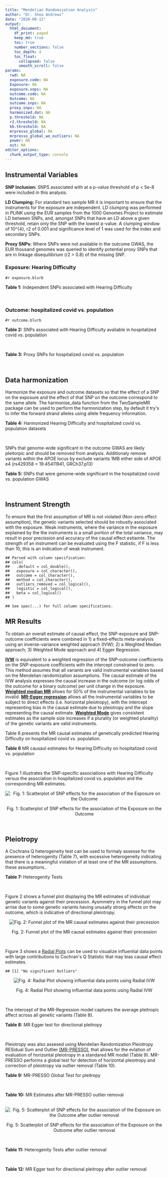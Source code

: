 ```yaml
---
title: "Mendelian Randomization Analysis"
author: "Dr. Shea Andrews"
date: "2020-08-12"
output:
  html_document:
    df_print: paged
    keep_md: true
    toc: true
    number_sections: false
    toc_depth: 4
    toc_float:
      collapsed: false
      smooth_scroll: false
params:
  rwd: NA
  exposure.code: NA
  Exposure: NA
  exposure.snps: NA
  outcome.code: NA
  Outcome: NA
  outcome.snps: NA
  proxy.snps: NA
  harmonized.dat: NA
  p.threshold: NA
  r2.threshold: NA
  kb.threshold: NA
  mrpresso_global: NA
  mrpresso_global_wo_outliers: NA
  power: NA
  out: NA
editor_options:
  chunk_output_type: console
---
```







## Instrumental Variables
**SNP Inclusion:** SNPS associated with at a p-value threshold of p < 5e-8 were included in this analysis.
<br>

**LD Clumping:** For standard two sample MR it is important to ensure that the instruments for the exposure are independent. LD clumping was performed in PLINK using the EUR samples from the 1000 Genomes Project to estimate LD between SNPs, and, amongst SNPs that have an LD above a given threshold, retain only the SNP with the lowest p-value. A clumping window of 10^{4}, r2 of 0.001 and significance level of 1 was used for the index and secondary SNPs.
<br>

**Proxy SNPs:** Where SNPs were not available in the outcome GWAS, the EUR thousand genomes was queried to identify potential proxy SNPs that are in linkage disequilibrium (r2 > 0.8) of the missing SNP.
<br>

### Exposure: Hearing Difficulty
`#r exposure.blurb`
<br>

**Table 1:** Independent SNPs associated with Hearing Difficulty
<div data-pagedtable="false">
  <script data-pagedtable-source type="application/json">
{"columns":[{"label":["SNP"],"name":[1],"type":["chr"],"align":["left"]},{"label":["CHROM"],"name":[2],"type":["dbl"],"align":["right"]},{"label":["POS"],"name":[3],"type":["dbl"],"align":["right"]},{"label":["REF"],"name":[4],"type":["chr"],"align":["left"]},{"label":["ALT"],"name":[5],"type":["chr"],"align":["left"]},{"label":["AF"],"name":[6],"type":["dbl"],"align":["right"]},{"label":["BETA"],"name":[7],"type":["dbl"],"align":["right"]},{"label":["SE"],"name":[8],"type":["dbl"],"align":["right"]},{"label":["Z"],"name":[9],"type":["dbl"],"align":["right"]},{"label":["P"],"name":[10],"type":["dbl"],"align":["right"]},{"label":["N"],"name":[11],"type":["dbl"],"align":["right"]},{"label":["TRAIT"],"name":[12],"type":["chr"],"align":["left"]}],"data":[{"1":"rs12027345","2":"1","3":"46239991","4":"G","5":"A","6":"0.432915","7":"-0.00785785","8":"0.00133184","9":"-5.90000","10":"3.6e-09","11":"250389","12":"Hearing_Difficulty"},{"1":"rs7525101","2":"1","3":"165109131","4":"C","5":"T","6":"0.440725","7":"0.00752096","8":"0.00132707","9":"5.66734","10":"1.5e-08","11":"250389","12":"Hearing_Difficulty"},{"1":"rs10927035","2":"1","3":"243703982","4":"C","5":"T","6":"0.649233","7":"0.00754234","8":"0.00138251","9":"5.45554","10":"4.9e-08","11":"250389","12":"Hearing_Difficulty"},{"1":"rs62188635","2":"2","3":"208082510","4":"C","5":"T","6":"0.545031","7":"-0.00827833","8":"0.00132906","9":"-6.22871","10":"4.7e-10","11":"250389","12":"Hearing_Difficulty"},{"1":"rs13093972","2":"3","3":"114987255","4":"A","5":"G","6":"0.448377","7":"0.00775587","8":"0.00133038","9":"5.82982","10":"5.5e-09","11":"250389","12":"Hearing_Difficulty"},{"1":"rs55853808","2":"3","3":"182053946","4":"A","5":"G","6":"0.162990","7":"0.01187470","8":"0.00180540","9":"6.57732","10":"4.8e-11","11":"250389","12":"Hearing_Difficulty"},{"1":"rs35414371","2":"4","3":"17530692","4":"T","5":"A","6":"0.132722","7":"0.01310280","8":"0.00194526","9":"6.73576","10":"1.6e-11","11":"250389","12":"Hearing_Difficulty"},{"1":"rs10475169","2":"5","3":"2555514","4":"A","5":"C","6":"0.117756","7":"0.01173770","8":"0.00204412","9":"5.74218","10":"9.3e-09","11":"250389","12":"Hearing_Difficulty"},{"1":"rs6453022","2":"5","3":"73076511","4":"C","5":"A","6":"0.500946","7":"0.01262160","8":"0.00132561","9":"9.52135","10":"1.7e-21","11":"250389","12":"Hearing_Difficulty"},{"1":"rs306574","2":"5","3":"94049523","4":"A","5":"G","6":"0.488764","7":"-0.00793561","8":"0.00131904","9":"-6.01620","10":"1.8e-09","11":"250389","12":"Hearing_Difficulty"},{"1":"rs1928176","2":"6","3":"21968899","4":"A","5":"G","6":"0.482818","7":"0.00749378","8":"0.00133347","9":"5.61976","10":"1.9e-08","11":"250389","12":"Hearing_Difficulty"},{"1":"rs13204736","2":"6","3":"32582603","4":"G","5":"A","6":"0.348495","7":"0.01146660","8":"0.00142649","9":"8.03833","10":"9.1e-16","11":"250389","12":"Hearing_Difficulty"},{"1":"rs62646255","2":"6","3":"43262303","4":"T","5":"C","6":"0.391260","7":"-0.01270780","8":"0.00135504","9":"-9.37817","10":"6.7e-21","11":"250389","12":"Hearing_Difficulty"},{"1":"rs217287","2":"6","3":"84407466","4":"C","5":"T","6":"0.440322","7":"0.00784960","8":"0.00133602","9":"5.87536","10":"4.2e-09","11":"250389","12":"Hearing_Difficulty"},{"1":"rs9493627","2":"6","3":"133789728","4":"G","5":"A","6":"0.320275","7":"0.01043660","8":"0.00141112","9":"7.39597","10":"1.4e-13","11":"250389","12":"Hearing_Difficulty"},{"1":"rs2236401","2":"6","3":"158504981","4":"C","5":"T","6":"0.514779","7":"0.00808004","8":"0.00132024","9":"6.12013","10":"9.3e-10","11":"250389","12":"Hearing_Difficulty"},{"1":"rs4947828","2":"7","3":"50805115","4":"T","5":"G","6":"0.769429","7":"0.00955408","8":"0.00156472","9":"6.10594","10":"1.0e-09","11":"250389","12":"Hearing_Difficulty"},{"1":"rs9691831","2":"7","3":"138498348","4":"A","5":"G","6":"0.584558","7":"0.00740690","8":"0.00133806","9":"5.53555","10":"3.1e-08","11":"250389","12":"Hearing_Difficulty"},{"1":"rs3890736","2":"8","3":"21532239","4":"G","5":"A","6":"0.373324","7":"0.00765762","8":"0.00136882","9":"5.59432","10":"2.2e-08","11":"250389","12":"Hearing_Difficulty"},{"1":"rs76837345","2":"8","3":"82668818","4":"A","5":"G","6":"0.069355","7":"0.01460190","8":"0.00259963","9":"5.61691","10":"1.9e-08","11":"250389","12":"Hearing_Difficulty"},{"1":"rs1962104","2":"8","3":"141635329","4":"T","5":"C","6":"0.558034","7":"0.00889466","8":"0.00133827","9":"6.64639","10":"3.0e-11","11":"250389","12":"Hearing_Difficulty"},{"1":"rs4948502","2":"10","3":"63839417","4":"T","5":"C","6":"0.426934","7":"-0.00805794","8":"0.00133835","9":"-6.02080","10":"1.7e-09","11":"250389","12":"Hearing_Difficulty"},{"1":"rs2270550","2":"10","3":"75874192","4":"T","5":"C","6":"0.547333","7":"0.00852536","8":"0.00136055","9":"6.26611","10":"3.7e-10","11":"250389","12":"Hearing_Difficulty"},{"1":"rs11596052","2":"10","3":"80520313","4":"T","5":"C","6":"0.219355","7":"-0.00900108","8":"0.00161979","9":"-5.55694","10":"2.7e-08","11":"250389","12":"Hearing_Difficulty"},{"1":"rs1097215","2":"10","3":"94787804","4":"G","5":"A","6":"0.474064","7":"-0.00798345","8":"0.00132256","9":"-6.03636","10":"1.6e-09","11":"250389","12":"Hearing_Difficulty"},{"1":"rs10901863","2":"10","3":"126812270","4":"C","5":"T","6":"0.268469","7":"0.01207640","8":"0.00153378","9":"7.87362","10":"3.4e-15","11":"250389","12":"Hearing_Difficulty"},{"1":"rs55635402","2":"11","3":"8056913","4":"A","5":"G","6":"0.194930","7":"-0.01052120","8":"0.00166935","9":"-6.30257","10":"2.9e-10","11":"250389","12":"Hearing_Difficulty"},{"1":"rs141403654","2":"11","3":"47715487","4":"A","5":"T","6":"0.015434","7":"0.03134020","8":"0.00568478","9":"5.51300","10":"3.5e-08","11":"250389","12":"Hearing_Difficulty"},{"1":"rs7951935","2":"11","3":"89030399","4":"G","5":"T","6":"0.379826","7":"0.01135240","8":"0.00136208","9":"8.33461","10":"7.8e-17","11":"250389","12":"Hearing_Difficulty"},{"1":"rs67307131","2":"11","3":"118480223","4":"T","5":"C","6":"0.346657","7":"0.00913602","8":"0.00139364","9":"6.55551","10":"5.5e-11","11":"250389","12":"Hearing_Difficulty"},{"1":"rs12552","2":"13","3":"53625781","4":"A","5":"G","6":"0.561874","7":"-0.00728153","8":"0.00133440","9":"-5.45678","10":"4.8e-08","11":"250389","12":"Hearing_Difficulty"},{"1":"rs9517282","2":"13","3":"99059183","4":"C","5":"A","6":"0.548995","7":"-0.00778367","8":"0.00133726","9":"-5.82061","10":"5.9e-09","11":"250389","12":"Hearing_Difficulty"},{"1":"rs1566129","2":"14","3":"52514912","4":"T","5":"C","6":"0.586284","7":"-0.00906457","8":"0.00134065","9":"-6.76132","10":"1.4e-11","11":"250389","12":"Hearing_Difficulty"},{"1":"rs62015206","2":"15","3":"52374075","4":"C","5":"T","6":"0.591962","7":"0.00779412","8":"0.00134988","9":"5.77394","10":"7.7e-09","11":"250389","12":"Hearing_Difficulty"},{"1":"rs62033400","2":"16","3":"53811788","4":"A","5":"G","6":"0.394446","7":"-0.00850581","8":"0.00134974","9":"-6.30181","10":"2.9e-10","11":"250389","12":"Hearing_Difficulty"},{"1":"rs12938775","2":"17","3":"2574821","4":"G","5":"A","6":"0.501932","7":"-0.00745427","8":"0.00132034","9":"-5.64572","10":"1.6e-08","11":"250389","12":"Hearing_Difficulty"},{"1":"rs17671352","2":"17","3":"7127718","4":"T","5":"C","6":"0.619033","7":"-0.00777641","8":"0.00135880","9":"-5.72300","10":"1.0e-08","11":"250389","12":"Hearing_Difficulty"},{"1":"rs4611552","2":"18","3":"52636091","4":"T","5":"C","6":"0.215352","7":"0.00885933","8":"0.00160737","9":"5.51169","10":"3.6e-08","11":"250389","12":"Hearing_Difficulty"},{"1":"rs132929","2":"22","3":"38487002","4":"G","5":"A","6":"0.413979","7":"0.00983905","8":"0.00134066","9":"7.33896","10":"2.2e-13","11":"250389","12":"Hearing_Difficulty"},{"1":"rs36062310","2":"22","3":"50988105","4":"G","5":"A","6":"0.043658","7":"0.03145420","8":"0.00322683","9":"9.74771","10":"1.9e-22","11":"250389","12":"Hearing_Difficulty"}],"options":{"columns":{"min":{},"max":[10]},"rows":{"min":[10],"max":[10]},"pages":{}}}
  </script>
</div>
<br>

### Outcome: hospitalized covid vs. population
`#r outcome.blurb`
<br>

**Table 2:** SNPs associated with Hearing Difficulty avaliable in hospitalized covid vs. population
<div data-pagedtable="false">
  <script data-pagedtable-source type="application/json">
{"columns":[{"label":["SNP"],"name":[1],"type":["chr"],"align":["left"]},{"label":["CHROM"],"name":[2],"type":["dbl"],"align":["right"]},{"label":["POS"],"name":[3],"type":["dbl"],"align":["right"]},{"label":["REF"],"name":[4],"type":["chr"],"align":["left"]},{"label":["ALT"],"name":[5],"type":["chr"],"align":["left"]},{"label":["AF"],"name":[6],"type":["dbl"],"align":["right"]},{"label":["BETA"],"name":[7],"type":["dbl"],"align":["right"]},{"label":["SE"],"name":[8],"type":["dbl"],"align":["right"]},{"label":["Z"],"name":[9],"type":["dbl"],"align":["right"]},{"label":["P"],"name":[10],"type":["dbl"],"align":["right"]},{"label":["N"],"name":[11],"type":["dbl"],"align":["right"]},{"label":["TRAIT"],"name":[12],"type":["chr"],"align":["left"]}],"data":[{"1":"rs12027345","2":"1","3":"46239991","4":"G","5":"A","6":"0.43480","7":"-0.0152660","8":"0.036148","9":"-0.42231935","10":"0.67280","11":"428681","12":"COVID:_hospitalized_vs._population"},{"1":"rs7525101","2":"1","3":"165109131","4":"C","5":"T","6":"0.45910","7":"-0.0336120","8":"0.034027","9":"-0.98780380","10":"0.32320","11":"873238","12":"COVID:_hospitalized_vs._population"},{"1":"rs10927035","2":"1","3":"243703982","4":"C","5":"T","6":"0.62370","7":"-0.0084517","8":"0.034274","9":"-0.24659217","10":"0.80520","11":"900653","12":"COVID:_hospitalized_vs._population"},{"1":"rs62188635","2":"2","3":"208082510","4":"C","5":"T","6":"0.54930","7":"-0.0412160","8":"0.033984","9":"-1.21280603","10":"0.22520","11":"676596","12":"COVID:_hospitalized_vs._population"},{"1":"rs13093972","2":"3","3":"114987255","4":"A","5":"G","6":"0.41350","7":"-0.0210880","8":"0.033923","9":"-0.62164313","10":"0.53420","11":"900653","12":"COVID:_hospitalized_vs._population"},{"1":"rs55853808","2":"3","3":"182053946","4":"A","5":"G","6":"0.15240","7":"-0.0380230","8":"0.049155","9":"-0.77353270","10":"0.43920","11":"873238","12":"COVID:_hospitalized_vs._population"},{"1":"rs35414371","2":"4","3":"17530692","4":"T","5":"A","6":"0.13620","7":"0.0833610","8":"0.053890","9":"1.54687326","10":"0.12190","11":"457804","12":"COVID:_hospitalized_vs._population"},{"1":"rs10475169","2":"5","3":"2555514","4":"A","5":"C","6":"0.12840","7":"-0.0749480","8":"0.050292","9":"-1.49025690","10":"0.13620","11":"873238","12":"COVID:_hospitalized_vs._population"},{"1":"rs6453022","2":"5","3":"73076511","4":"C","5":"A","6":"0.48060","7":"-0.0408780","8":"0.032725","9":"-1.24913675","10":"0.21160","11":"900653","12":"COVID:_hospitalized_vs._population"},{"1":"rs306574","2":"5","3":"94049523","4":"A","5":"G","6":"0.50510","7":"-0.0349220","8":"0.033115","9":"-1.05456742","10":"0.29160","11":"900653","12":"COVID:_hospitalized_vs._population"},{"1":"rs1928176","2":"6","3":"21968899","4":"A","5":"G","6":"0.50090","7":"0.0022868","8":"0.033746","9":"0.06776507","10":"0.94600","11":"900653","12":"COVID:_hospitalized_vs._population"},{"1":"rs13204736","2":"6","3":"32582603","4":"G","5":"A","6":"0.38410","7":"-0.0354400","8":"0.050042","9":"-0.70820511","10":"0.47880","11":"641031","12":"COVID:_hospitalized_vs._population"},{"1":"rs217287","2":"6","3":"84407466","4":"C","5":"T","6":"0.46580","7":"0.0224130","8":"0.034617","9":"0.64745645","10":"0.51730","11":"873238","12":"COVID:_hospitalized_vs._population"},{"1":"rs9493627","2":"6","3":"133789728","4":"G","5":"A","6":"0.31550","7":"-0.0211340","8":"0.034739","9":"-0.60836524","10":"0.54290","11":"900653","12":"COVID:_hospitalized_vs._population"},{"1":"rs2236401","2":"6","3":"158504981","4":"C","5":"T","6":"0.53880","7":"0.0473950","8":"0.032760","9":"1.44673382","10":"0.14800","11":"900653","12":"COVID:_hospitalized_vs._population"},{"1":"rs4947828","2":"7","3":"50805115","4":"T","5":"G","6":"0.75830","7":"-0.0016559","8":"0.042274","9":"-0.03917065","10":"0.96880","11":"649181","12":"COVID:_hospitalized_vs._population"},{"1":"rs9691831","2":"7","3":"138498348","4":"A","5":"G","6":"0.57890","7":"-0.0079293","8":"0.033785","9":"-0.23469883","10":"0.81440","11":"900653","12":"COVID:_hospitalized_vs._population"},{"1":"rs3890736","2":"8","3":"21532239","4":"G","5":"A","6":"0.37640","7":"-0.0178760","8":"0.033735","9":"-0.52989477","10":"0.59620","11":"900653","12":"COVID:_hospitalized_vs._population"},{"1":"rs76837345","2":"8","3":"82668818","4":"A","5":"G","6":"0.06649","7":"-0.0782940","8":"0.064783","9":"-1.20855780","10":"0.22680","11":"900653","12":"COVID:_hospitalized_vs._population"},{"1":"rs1962104","2":"8","3":"141635329","4":"T","5":"C","6":"0.52770","7":"0.0264250","8":"0.033841","9":"0.78085754","10":"0.43490","11":"900653","12":"COVID:_hospitalized_vs._population"},{"1":"rs4948502","2":"10","3":"63839417","4":"T","5":"C","6":"0.41350","7":"-0.0034497","8":"0.033534","9":"-0.10287171","10":"0.91810","11":"900653","12":"COVID:_hospitalized_vs._population"},{"1":"rs11596052","2":"10","3":"80520313","4":"T","5":"C","6":"0.20630","7":"-0.0153770","8":"0.040313","9":"-0.38144023","10":"0.70290","11":"900653","12":"COVID:_hospitalized_vs._population"},{"1":"rs1097215","2":"10","3":"94787804","4":"G","5":"A","6":"0.48120","7":"-0.0309840","8":"0.033545","9":"-0.92365479","10":"0.35570","11":"900653","12":"COVID:_hospitalized_vs._population"},{"1":"rs10901863","2":"10","3":"126812270","4":"C","5":"T","6":"0.27800","7":"-0.0488760","8":"0.038649","9":"-1.26461228","10":"0.20600","11":"873238","12":"COVID:_hospitalized_vs._population"},{"1":"rs55635402","2":"11","3":"8056913","4":"A","5":"G","6":"0.20220","7":"-0.0276320","8":"0.042791","9":"-0.64574326","10":"0.51840","11":"900653","12":"COVID:_hospitalized_vs._population"},{"1":"rs141403654","2":"11","3":"47715487","4":"A","5":"T","6":"0.02199","7":"0.0104180","8":"0.185210","9":"0.05624966","10":"0.95510","11":"864917","12":"COVID:_hospitalized_vs._population"},{"1":"rs7951935","2":"11","3":"89030399","4":"G","5":"T","6":"0.37090","7":"0.0041666","8":"0.035240","9":"0.11823496","10":"0.90590","11":"676596","12":"COVID:_hospitalized_vs._population"},{"1":"rs67307131","2":"11","3":"118480223","4":"T","5":"C","6":"0.34800","7":"-0.0119190","8":"0.036215","9":"-0.32911777","10":"0.74210","11":"430389","12":"COVID:_hospitalized_vs._population"},{"1":"rs12552","2":"13","3":"53625781","4":"A","5":"G","6":"0.55560","7":"-0.0345630","8":"0.033227","9":"-1.04020826","10":"0.29820","11":"900653","12":"COVID:_hospitalized_vs._population"},{"1":"rs9517282","2":"13","3":"99059183","4":"C","5":"A","6":"0.54370","7":"-0.0310020","8":"0.033630","9":"-0.92185549","10":"0.35660","11":"900653","12":"COVID:_hospitalized_vs._population"},{"1":"rs1566129","2":"14","3":"52514912","4":"T","5":"C","6":"0.60270","7":"0.0332010","8":"0.033381","9":"0.99460771","10":"0.31990","11":"900653","12":"COVID:_hospitalized_vs._population"},{"1":"rs62015206","2":"15","3":"52374075","4":"C","5":"T","6":"0.58760","7":"0.0710980","8":"0.034049","9":"2.08810831","10":"0.03679","11":"900653","12":"COVID:_hospitalized_vs._population"},{"1":"rs62033400","2":"16","3":"53811788","4":"A","5":"G","6":"0.39700","7":"0.0536570","8":"0.033516","9":"1.60093687","10":"0.10940","11":"900653","12":"COVID:_hospitalized_vs._population"},{"1":"rs12938775","2":"17","3":"2574821","4":"G","5":"A","6":"0.49020","7":"0.0108380","8":"0.035220","9":"0.30772288","10":"0.75830","11":"654446","12":"COVID:_hospitalized_vs._population"},{"1":"rs17671352","2":"17","3":"7127718","4":"T","5":"C","6":"0.62800","7":"0.0428260","8":"0.034698","9":"1.23424981","10":"0.21710","11":"900653","12":"COVID:_hospitalized_vs._population"},{"1":"rs4611552","2":"18","3":"52636091","4":"T","5":"C","6":"0.20320","7":"0.0388840","8":"0.039298","9":"0.98946511","10":"0.32240","11":"900653","12":"COVID:_hospitalized_vs._population"},{"1":"rs132929","2":"22","3":"38487002","4":"G","5":"A","6":"0.39190","7":"-0.0232270","8":"0.033312","9":"-0.69725624","10":"0.48560","11":"900653","12":"COVID:_hospitalized_vs._population"},{"1":"rs36062310","2":"22","3":"50988105","4":"G","5":"A","6":"0.03978","7":"0.0770450","8":"0.094797","9":"0.81273669","10":"0.41640","11":"867195","12":"COVID:_hospitalized_vs._population"},{"1":"rs62646255","2":"NA","3":"NA","4":"NA","5":"NA","6":"NA","7":"NA","8":"NA","9":"NA","10":"NA","11":"NA","12":"NA"},{"1":"rs2270550","2":"NA","3":"NA","4":"NA","5":"NA","6":"NA","7":"NA","8":"NA","9":"NA","10":"NA","11":"NA","12":"NA"}],"options":{"columns":{"min":{},"max":[10]},"rows":{"min":[10],"max":[10]},"pages":{}}}
  </script>
</div>
<br>

**Table 3:** Proxy SNPs for hospitalized covid vs. population
<div data-pagedtable="false">
  <script data-pagedtable-source type="application/json">
{"columns":[{"label":["target_snp"],"name":[1],"type":["chr"],"align":["left"]},{"label":["proxy_snp"],"name":[2],"type":["chr"],"align":["left"]},{"label":["ld.r2"],"name":[3],"type":["dbl"],"align":["right"]},{"label":["Dprime"],"name":[4],"type":["dbl"],"align":["right"]},{"label":["PHASE"],"name":[5],"type":["chr"],"align":["left"]},{"label":["X12"],"name":[6],"type":["lgl"],"align":["right"]},{"label":["CHROM"],"name":[7],"type":["dbl"],"align":["right"]},{"label":["POS"],"name":[8],"type":["dbl"],"align":["right"]},{"label":["REF.proxy"],"name":[9],"type":["chr"],"align":["left"]},{"label":["ALT.proxy"],"name":[10],"type":["chr"],"align":["left"]},{"label":["AF"],"name":[11],"type":["dbl"],"align":["right"]},{"label":["BETA"],"name":[12],"type":["dbl"],"align":["right"]},{"label":["SE"],"name":[13],"type":["dbl"],"align":["right"]},{"label":["Z"],"name":[14],"type":["dbl"],"align":["right"]},{"label":["P"],"name":[15],"type":["dbl"],"align":["right"]},{"label":["N"],"name":[16],"type":["dbl"],"align":["right"]},{"label":["TRAIT"],"name":[17],"type":["chr"],"align":["left"]},{"label":["ref"],"name":[18],"type":["chr"],"align":["left"]},{"label":["ref.proxy"],"name":[19],"type":["chr"],"align":["left"]},{"label":["alt"],"name":[20],"type":["chr"],"align":["left"]},{"label":["alt.proxy"],"name":[21],"type":["chr"],"align":["left"]},{"label":["ALT"],"name":[22],"type":["chr"],"align":["left"]},{"label":["REF"],"name":[23],"type":["lgl"],"align":["right"]},{"label":["proxy.outcome"],"name":[24],"type":["lgl"],"align":["right"]}],"data":[{"1":"rs62646255","2":"rs62415385","3":"0.975788","4":"0.995882","5":"CT/TA","6":"NA","7":"6","8":"43262458","9":"A","10":"T","11":"0.3833","12":"0.0050143","13":"0.034186","14":"0.146677","15":"0.88340","16":"898945","17":"COVID:_hospitalized_vs._population","18":"C","19":"T","20":"T","21":"A","22":"C","23":"TRUE","24":"TRUE"},{"1":"rs2270550","2":"rs2131957","3":"0.856412","4":"0.982009","5":"TC/CA","6":"NA","7":"10","8":"75866929","9":"C","10":"A","11":"0.5680","12":"0.0560220","13":"0.033689","14":"1.662917","15":"0.09632","16":"900653","17":"COVID:_hospitalized_vs._population","18":"T","19":"C","20":"C","21":"A","22":"C","23":"TRUE","24":"TRUE"}],"options":{"columns":{"min":{},"max":[10]},"rows":{"min":[10],"max":[10]},"pages":{}}}
  </script>
</div>
<br>

## Data harmonization
Harmonize the exposure and outcome datasets so that the effect of a SNP on the exposure and the effect of that SNP on the outcome correspond to the same allele. The harmonise_data function from the TwoSampleMR package can be used to perform the harmonization step, by default it try's to infer the forward strand alleles using allele frequency information.
<br>

**Table 4:** Harmonized Hearing Difficulty and hospitalized covid vs. population datasets
<div data-pagedtable="false">
  <script data-pagedtable-source type="application/json">
{"columns":[{"label":["SNP"],"name":[1],"type":["chr"],"align":["left"]},{"label":["effect_allele.exposure"],"name":[2],"type":["chr"],"align":["left"]},{"label":["other_allele.exposure"],"name":[3],"type":["chr"],"align":["left"]},{"label":["effect_allele.outcome"],"name":[4],"type":["chr"],"align":["left"]},{"label":["other_allele.outcome"],"name":[5],"type":["chr"],"align":["left"]},{"label":["beta.exposure"],"name":[6],"type":["dbl"],"align":["right"]},{"label":["beta.outcome"],"name":[7],"type":["dbl"],"align":["right"]},{"label":["eaf.exposure"],"name":[8],"type":["dbl"],"align":["right"]},{"label":["eaf.outcome"],"name":[9],"type":["dbl"],"align":["right"]},{"label":["remove"],"name":[10],"type":["lgl"],"align":["right"]},{"label":["palindromic"],"name":[11],"type":["lgl"],"align":["right"]},{"label":["ambiguous"],"name":[12],"type":["lgl"],"align":["right"]},{"label":["id.outcome"],"name":[13],"type":["chr"],"align":["left"]},{"label":["chr.outcome"],"name":[14],"type":["dbl"],"align":["right"]},{"label":["pos.outcome"],"name":[15],"type":["dbl"],"align":["right"]},{"label":["se.outcome"],"name":[16],"type":["dbl"],"align":["right"]},{"label":["z.outcome"],"name":[17],"type":["dbl"],"align":["right"]},{"label":["pval.outcome"],"name":[18],"type":["dbl"],"align":["right"]},{"label":["samplesize.outcome"],"name":[19],"type":["dbl"],"align":["right"]},{"label":["outcome"],"name":[20],"type":["chr"],"align":["left"]},{"label":["mr_keep.outcome"],"name":[21],"type":["lgl"],"align":["right"]},{"label":["pval_origin.outcome"],"name":[22],"type":["chr"],"align":["left"]},{"label":["chr.exposure"],"name":[23],"type":["dbl"],"align":["right"]},{"label":["pos.exposure"],"name":[24],"type":["dbl"],"align":["right"]},{"label":["se.exposure"],"name":[25],"type":["dbl"],"align":["right"]},{"label":["z.exposure"],"name":[26],"type":["dbl"],"align":["right"]},{"label":["pval.exposure"],"name":[27],"type":["dbl"],"align":["right"]},{"label":["samplesize.exposure"],"name":[28],"type":["dbl"],"align":["right"]},{"label":["exposure"],"name":[29],"type":["chr"],"align":["left"]},{"label":["mr_keep.exposure"],"name":[30],"type":["lgl"],"align":["right"]},{"label":["pval_origin.exposure"],"name":[31],"type":["chr"],"align":["left"]},{"label":["id.exposure"],"name":[32],"type":["chr"],"align":["left"]},{"label":["action"],"name":[33],"type":["dbl"],"align":["right"]},{"label":["mr_keep"],"name":[34],"type":["lgl"],"align":["right"]},{"label":["pt"],"name":[35],"type":["dbl"],"align":["right"]},{"label":["pleitropy_keep"],"name":[36],"type":["lgl"],"align":["right"]},{"label":["mrpresso_RSSobs"],"name":[37],"type":["lgl"],"align":["right"]},{"label":["mrpresso_pval"],"name":[38],"type":["lgl"],"align":["right"]},{"label":["mrpresso_keep"],"name":[39],"type":["lgl"],"align":["right"]}],"data":[{"1":"rs10475169","2":"C","3":"A","4":"C","5":"A","6":"0.01173770","7":"-0.0749480","8":"0.117756","9":"0.12840","10":"FALSE","11":"FALSE","12":"FALSE","13":"7BtLQK","14":"5","15":"2555514","16":"0.050292","17":"-1.49025690","18":"0.13620","19":"873238","20":"covidhgi2020anaB2v2","21":"TRUE","22":"reported","23":"5","24":"2555514","25":"0.00204412","26":"5.74218","27":"9.3e-09","28":"250389","29":"Wells2019hdiff","30":"TRUE","31":"reported","32":"atnDDw","33":"2","34":"TRUE","35":"5e-08","36":"TRUE","37":"NA","38":"NA","39":"TRUE"},{"1":"rs10901863","2":"T","3":"C","4":"T","5":"C","6":"0.01207640","7":"-0.0488760","8":"0.268469","9":"0.27800","10":"FALSE","11":"FALSE","12":"FALSE","13":"7BtLQK","14":"10","15":"126812270","16":"0.038649","17":"-1.26461228","18":"0.20600","19":"873238","20":"covidhgi2020anaB2v2","21":"TRUE","22":"reported","23":"10","24":"126812270","25":"0.00153378","26":"7.87362","27":"3.4e-15","28":"250389","29":"Wells2019hdiff","30":"TRUE","31":"reported","32":"atnDDw","33":"2","34":"TRUE","35":"5e-08","36":"TRUE","37":"NA","38":"NA","39":"TRUE"},{"1":"rs10927035","2":"T","3":"C","4":"T","5":"C","6":"0.00754234","7":"-0.0084517","8":"0.649233","9":"0.62370","10":"FALSE","11":"FALSE","12":"FALSE","13":"7BtLQK","14":"1","15":"243703982","16":"0.034274","17":"-0.24659217","18":"0.80520","19":"900653","20":"covidhgi2020anaB2v2","21":"TRUE","22":"reported","23":"1","24":"243703982","25":"0.00138251","26":"5.45554","27":"4.9e-08","28":"250389","29":"Wells2019hdiff","30":"TRUE","31":"reported","32":"atnDDw","33":"2","34":"TRUE","35":"5e-08","36":"TRUE","37":"NA","38":"NA","39":"TRUE"},{"1":"rs1097215","2":"A","3":"G","4":"A","5":"G","6":"-0.00798345","7":"-0.0309840","8":"0.474064","9":"0.48120","10":"FALSE","11":"FALSE","12":"FALSE","13":"7BtLQK","14":"10","15":"94787804","16":"0.033545","17":"-0.92365479","18":"0.35570","19":"900653","20":"covidhgi2020anaB2v2","21":"TRUE","22":"reported","23":"10","24":"94787804","25":"0.00132256","26":"-6.03636","27":"1.6e-09","28":"250389","29":"Wells2019hdiff","30":"TRUE","31":"reported","32":"atnDDw","33":"2","34":"TRUE","35":"5e-08","36":"TRUE","37":"NA","38":"NA","39":"TRUE"},{"1":"rs11596052","2":"C","3":"T","4":"C","5":"T","6":"-0.00900108","7":"-0.0153770","8":"0.219355","9":"0.20630","10":"FALSE","11":"FALSE","12":"FALSE","13":"7BtLQK","14":"10","15":"80520313","16":"0.040313","17":"-0.38144023","18":"0.70290","19":"900653","20":"covidhgi2020anaB2v2","21":"TRUE","22":"reported","23":"10","24":"80520313","25":"0.00161979","26":"-5.55694","27":"2.7e-08","28":"250389","29":"Wells2019hdiff","30":"TRUE","31":"reported","32":"atnDDw","33":"2","34":"TRUE","35":"5e-08","36":"TRUE","37":"NA","38":"NA","39":"TRUE"},{"1":"rs12027345","2":"A","3":"G","4":"A","5":"G","6":"-0.00785785","7":"-0.0152660","8":"0.432915","9":"0.43480","10":"FALSE","11":"FALSE","12":"FALSE","13":"7BtLQK","14":"1","15":"46239991","16":"0.036148","17":"-0.42231935","18":"0.67280","19":"428681","20":"covidhgi2020anaB2v2","21":"TRUE","22":"reported","23":"1","24":"46239991","25":"0.00133184","26":"-5.90000","27":"3.6e-09","28":"250389","29":"Wells2019hdiff","30":"TRUE","31":"reported","32":"atnDDw","33":"2","34":"TRUE","35":"5e-08","36":"TRUE","37":"NA","38":"NA","39":"TRUE"},{"1":"rs12552","2":"G","3":"A","4":"G","5":"A","6":"-0.00728153","7":"-0.0345630","8":"0.561874","9":"0.55560","10":"FALSE","11":"FALSE","12":"FALSE","13":"7BtLQK","14":"13","15":"53625781","16":"0.033227","17":"-1.04020826","18":"0.29820","19":"900653","20":"covidhgi2020anaB2v2","21":"TRUE","22":"reported","23":"13","24":"53625781","25":"0.00133440","26":"-5.45678","27":"4.8e-08","28":"250389","29":"Wells2019hdiff","30":"TRUE","31":"reported","32":"atnDDw","33":"2","34":"TRUE","35":"5e-08","36":"TRUE","37":"NA","38":"NA","39":"TRUE"},{"1":"rs12938775","2":"A","3":"G","4":"A","5":"G","6":"-0.00745427","7":"0.0108380","8":"0.501932","9":"0.49020","10":"FALSE","11":"FALSE","12":"FALSE","13":"7BtLQK","14":"17","15":"2574821","16":"0.035220","17":"0.30772288","18":"0.75830","19":"654446","20":"covidhgi2020anaB2v2","21":"TRUE","22":"reported","23":"17","24":"2574821","25":"0.00132034","26":"-5.64572","27":"1.6e-08","28":"250389","29":"Wells2019hdiff","30":"TRUE","31":"reported","32":"atnDDw","33":"2","34":"TRUE","35":"5e-08","36":"TRUE","37":"NA","38":"NA","39":"TRUE"},{"1":"rs13093972","2":"G","3":"A","4":"G","5":"A","6":"0.00775587","7":"-0.0210880","8":"0.448377","9":"0.41350","10":"FALSE","11":"FALSE","12":"FALSE","13":"7BtLQK","14":"3","15":"114987255","16":"0.033923","17":"-0.62164313","18":"0.53420","19":"900653","20":"covidhgi2020anaB2v2","21":"TRUE","22":"reported","23":"3","24":"114987255","25":"0.00133038","26":"5.82982","27":"5.5e-09","28":"250389","29":"Wells2019hdiff","30":"TRUE","31":"reported","32":"atnDDw","33":"2","34":"TRUE","35":"5e-08","36":"TRUE","37":"NA","38":"NA","39":"TRUE"},{"1":"rs13204736","2":"A","3":"G","4":"A","5":"G","6":"0.01146660","7":"-0.0354400","8":"0.348495","9":"0.38410","10":"FALSE","11":"FALSE","12":"FALSE","13":"7BtLQK","14":"6","15":"32582603","16":"0.050042","17":"-0.70820511","18":"0.47880","19":"641031","20":"covidhgi2020anaB2v2","21":"TRUE","22":"reported","23":"6","24":"32582603","25":"0.00142649","26":"8.03833","27":"9.1e-16","28":"250389","29":"Wells2019hdiff","30":"TRUE","31":"reported","32":"atnDDw","33":"2","34":"TRUE","35":"5e-08","36":"TRUE","37":"NA","38":"NA","39":"TRUE"},{"1":"rs132929","2":"A","3":"G","4":"A","5":"G","6":"0.00983905","7":"-0.0232270","8":"0.413979","9":"0.39190","10":"FALSE","11":"FALSE","12":"FALSE","13":"7BtLQK","14":"22","15":"38487002","16":"0.033312","17":"-0.69725624","18":"0.48560","19":"900653","20":"covidhgi2020anaB2v2","21":"TRUE","22":"reported","23":"22","24":"38487002","25":"0.00134066","26":"7.33896","27":"2.2e-13","28":"250389","29":"Wells2019hdiff","30":"TRUE","31":"reported","32":"atnDDw","33":"2","34":"TRUE","35":"5e-08","36":"TRUE","37":"NA","38":"NA","39":"TRUE"},{"1":"rs141403654","2":"T","3":"A","4":"T","5":"A","6":"0.03134020","7":"0.0104180","8":"0.015434","9":"0.02199","10":"FALSE","11":"TRUE","12":"FALSE","13":"7BtLQK","14":"11","15":"47715487","16":"0.185210","17":"0.05624966","18":"0.95510","19":"864917","20":"covidhgi2020anaB2v2","21":"TRUE","22":"reported","23":"11","24":"47715487","25":"0.00568478","26":"5.51300","27":"3.5e-08","28":"250389","29":"Wells2019hdiff","30":"TRUE","31":"reported","32":"atnDDw","33":"2","34":"TRUE","35":"5e-08","36":"TRUE","37":"NA","38":"NA","39":"TRUE"},{"1":"rs1566129","2":"C","3":"T","4":"C","5":"T","6":"-0.00906457","7":"0.0332010","8":"0.586284","9":"0.60270","10":"FALSE","11":"FALSE","12":"FALSE","13":"7BtLQK","14":"14","15":"52514912","16":"0.033381","17":"0.99460771","18":"0.31990","19":"900653","20":"covidhgi2020anaB2v2","21":"TRUE","22":"reported","23":"14","24":"52514912","25":"0.00134065","26":"-6.76132","27":"1.4e-11","28":"250389","29":"Wells2019hdiff","30":"TRUE","31":"reported","32":"atnDDw","33":"2","34":"TRUE","35":"5e-08","36":"TRUE","37":"NA","38":"NA","39":"TRUE"},{"1":"rs17671352","2":"C","3":"T","4":"C","5":"T","6":"-0.00777641","7":"0.0428260","8":"0.619033","9":"0.62800","10":"FALSE","11":"FALSE","12":"FALSE","13":"7BtLQK","14":"17","15":"7127718","16":"0.034698","17":"1.23424981","18":"0.21710","19":"900653","20":"covidhgi2020anaB2v2","21":"TRUE","22":"reported","23":"17","24":"7127718","25":"0.00135880","26":"-5.72300","27":"1.0e-08","28":"250389","29":"Wells2019hdiff","30":"TRUE","31":"reported","32":"atnDDw","33":"2","34":"TRUE","35":"5e-08","36":"TRUE","37":"NA","38":"NA","39":"TRUE"},{"1":"rs1928176","2":"G","3":"A","4":"G","5":"A","6":"0.00749378","7":"0.0022868","8":"0.482818","9":"0.50090","10":"FALSE","11":"FALSE","12":"FALSE","13":"7BtLQK","14":"6","15":"21968899","16":"0.033746","17":"0.06776507","18":"0.94600","19":"900653","20":"covidhgi2020anaB2v2","21":"TRUE","22":"reported","23":"6","24":"21968899","25":"0.00133347","26":"5.61976","27":"1.9e-08","28":"250389","29":"Wells2019hdiff","30":"TRUE","31":"reported","32":"atnDDw","33":"2","34":"TRUE","35":"5e-08","36":"TRUE","37":"NA","38":"NA","39":"TRUE"},{"1":"rs1962104","2":"C","3":"T","4":"C","5":"T","6":"0.00889466","7":"0.0264250","8":"0.558034","9":"0.52770","10":"FALSE","11":"FALSE","12":"FALSE","13":"7BtLQK","14":"8","15":"141635329","16":"0.033841","17":"0.78085754","18":"0.43490","19":"900653","20":"covidhgi2020anaB2v2","21":"TRUE","22":"reported","23":"8","24":"141635329","25":"0.00133827","26":"6.64639","27":"3.0e-11","28":"250389","29":"Wells2019hdiff","30":"TRUE","31":"reported","32":"atnDDw","33":"2","34":"TRUE","35":"5e-08","36":"TRUE","37":"NA","38":"NA","39":"TRUE"},{"1":"rs217287","2":"T","3":"C","4":"T","5":"C","6":"0.00784960","7":"0.0224130","8":"0.440322","9":"0.46580","10":"FALSE","11":"FALSE","12":"FALSE","13":"7BtLQK","14":"6","15":"84407466","16":"0.034617","17":"0.64745645","18":"0.51730","19":"873238","20":"covidhgi2020anaB2v2","21":"TRUE","22":"reported","23":"6","24":"84407466","25":"0.00133602","26":"5.87536","27":"4.2e-09","28":"250389","29":"Wells2019hdiff","30":"TRUE","31":"reported","32":"atnDDw","33":"2","34":"TRUE","35":"5e-08","36":"TRUE","37":"NA","38":"NA","39":"TRUE"},{"1":"rs2236401","2":"T","3":"C","4":"T","5":"C","6":"0.00808004","7":"0.0473950","8":"0.514779","9":"0.53880","10":"FALSE","11":"FALSE","12":"FALSE","13":"7BtLQK","14":"6","15":"158504981","16":"0.032760","17":"1.44673382","18":"0.14800","19":"900653","20":"covidhgi2020anaB2v2","21":"TRUE","22":"reported","23":"6","24":"158504981","25":"0.00132024","26":"6.12013","27":"9.3e-10","28":"250389","29":"Wells2019hdiff","30":"TRUE","31":"reported","32":"atnDDw","33":"2","34":"TRUE","35":"5e-08","36":"TRUE","37":"NA","38":"NA","39":"TRUE"},{"1":"rs2270550","2":"C","3":"T","4":"C","5":"T","6":"0.00852536","7":"0.0560220","8":"0.547333","9":"0.56800","10":"FALSE","11":"FALSE","12":"FALSE","13":"7BtLQK","14":"10","15":"75866929","16":"0.033689","17":"1.66291668","18":"0.09632","19":"900653","20":"covidhgi2020anaB2v2","21":"TRUE","22":"reported","23":"10","24":"75874192","25":"0.00136055","26":"6.26611","27":"3.7e-10","28":"250389","29":"Wells2019hdiff","30":"TRUE","31":"reported","32":"atnDDw","33":"2","34":"TRUE","35":"5e-08","36":"TRUE","37":"NA","38":"NA","39":"TRUE"},{"1":"rs306574","2":"G","3":"A","4":"G","5":"A","6":"-0.00793561","7":"-0.0349220","8":"0.488764","9":"0.50510","10":"FALSE","11":"FALSE","12":"FALSE","13":"7BtLQK","14":"5","15":"94049523","16":"0.033115","17":"-1.05456742","18":"0.29160","19":"900653","20":"covidhgi2020anaB2v2","21":"TRUE","22":"reported","23":"5","24":"94049523","25":"0.00131904","26":"-6.01620","27":"1.8e-09","28":"250389","29":"Wells2019hdiff","30":"TRUE","31":"reported","32":"atnDDw","33":"2","34":"TRUE","35":"5e-08","36":"TRUE","37":"NA","38":"NA","39":"TRUE"},{"1":"rs35414371","2":"A","3":"T","4":"A","5":"T","6":"0.01310280","7":"0.0833610","8":"0.132722","9":"0.13620","10":"FALSE","11":"TRUE","12":"FALSE","13":"7BtLQK","14":"4","15":"17530692","16":"0.053890","17":"1.54687326","18":"0.12190","19":"457804","20":"covidhgi2020anaB2v2","21":"TRUE","22":"reported","23":"4","24":"17530692","25":"0.00194526","26":"6.73576","27":"1.6e-11","28":"250389","29":"Wells2019hdiff","30":"TRUE","31":"reported","32":"atnDDw","33":"2","34":"TRUE","35":"5e-08","36":"TRUE","37":"NA","38":"NA","39":"TRUE"},{"1":"rs36062310","2":"A","3":"G","4":"A","5":"G","6":"0.03145420","7":"0.0770450","8":"0.043658","9":"0.03978","10":"FALSE","11":"FALSE","12":"FALSE","13":"7BtLQK","14":"22","15":"50988105","16":"0.094797","17":"0.81273669","18":"0.41640","19":"867195","20":"covidhgi2020anaB2v2","21":"TRUE","22":"reported","23":"22","24":"50988105","25":"0.00322683","26":"9.74771","27":"1.9e-22","28":"250389","29":"Wells2019hdiff","30":"TRUE","31":"reported","32":"atnDDw","33":"2","34":"TRUE","35":"5e-08","36":"TRUE","37":"NA","38":"NA","39":"TRUE"},{"1":"rs3890736","2":"A","3":"G","4":"A","5":"G","6":"0.00765762","7":"-0.0178760","8":"0.373324","9":"0.37640","10":"FALSE","11":"FALSE","12":"FALSE","13":"7BtLQK","14":"8","15":"21532239","16":"0.033735","17":"-0.52989477","18":"0.59620","19":"900653","20":"covidhgi2020anaB2v2","21":"TRUE","22":"reported","23":"8","24":"21532239","25":"0.00136882","26":"5.59432","27":"2.2e-08","28":"250389","29":"Wells2019hdiff","30":"TRUE","31":"reported","32":"atnDDw","33":"2","34":"TRUE","35":"5e-08","36":"TRUE","37":"NA","38":"NA","39":"TRUE"},{"1":"rs4611552","2":"C","3":"T","4":"C","5":"T","6":"0.00885933","7":"0.0388840","8":"0.215352","9":"0.20320","10":"FALSE","11":"FALSE","12":"FALSE","13":"7BtLQK","14":"18","15":"52636091","16":"0.039298","17":"0.98946511","18":"0.32240","19":"900653","20":"covidhgi2020anaB2v2","21":"TRUE","22":"reported","23":"18","24":"52636091","25":"0.00160737","26":"5.51169","27":"3.6e-08","28":"250389","29":"Wells2019hdiff","30":"TRUE","31":"reported","32":"atnDDw","33":"2","34":"TRUE","35":"5e-08","36":"TRUE","37":"NA","38":"NA","39":"TRUE"},{"1":"rs4947828","2":"G","3":"T","4":"G","5":"T","6":"0.00955408","7":"-0.0016559","8":"0.769429","9":"0.75830","10":"FALSE","11":"FALSE","12":"FALSE","13":"7BtLQK","14":"7","15":"50805115","16":"0.042274","17":"-0.03917065","18":"0.96880","19":"649181","20":"covidhgi2020anaB2v2","21":"TRUE","22":"reported","23":"7","24":"50805115","25":"0.00156472","26":"6.10594","27":"1.0e-09","28":"250389","29":"Wells2019hdiff","30":"TRUE","31":"reported","32":"atnDDw","33":"2","34":"TRUE","35":"5e-08","36":"TRUE","37":"NA","38":"NA","39":"TRUE"},{"1":"rs4948502","2":"C","3":"T","4":"C","5":"T","6":"-0.00805794","7":"-0.0034497","8":"0.426934","9":"0.41350","10":"FALSE","11":"FALSE","12":"FALSE","13":"7BtLQK","14":"10","15":"63839417","16":"0.033534","17":"-0.10287171","18":"0.91810","19":"900653","20":"covidhgi2020anaB2v2","21":"TRUE","22":"reported","23":"10","24":"63839417","25":"0.00133835","26":"-6.02080","27":"1.7e-09","28":"250389","29":"Wells2019hdiff","30":"TRUE","31":"reported","32":"atnDDw","33":"2","34":"TRUE","35":"5e-08","36":"TRUE","37":"NA","38":"NA","39":"TRUE"},{"1":"rs55635402","2":"G","3":"A","4":"G","5":"A","6":"-0.01052120","7":"-0.0276320","8":"0.194930","9":"0.20220","10":"FALSE","11":"FALSE","12":"FALSE","13":"7BtLQK","14":"11","15":"8056913","16":"0.042791","17":"-0.64574326","18":"0.51840","19":"900653","20":"covidhgi2020anaB2v2","21":"TRUE","22":"reported","23":"11","24":"8056913","25":"0.00166935","26":"-6.30257","27":"2.9e-10","28":"250389","29":"Wells2019hdiff","30":"TRUE","31":"reported","32":"atnDDw","33":"2","34":"TRUE","35":"5e-08","36":"TRUE","37":"NA","38":"NA","39":"TRUE"},{"1":"rs55853808","2":"G","3":"A","4":"G","5":"A","6":"0.01187470","7":"-0.0380230","8":"0.162990","9":"0.15240","10":"FALSE","11":"FALSE","12":"FALSE","13":"7BtLQK","14":"3","15":"182053946","16":"0.049155","17":"-0.77353270","18":"0.43920","19":"873238","20":"covidhgi2020anaB2v2","21":"TRUE","22":"reported","23":"3","24":"182053946","25":"0.00180540","26":"6.57732","27":"4.8e-11","28":"250389","29":"Wells2019hdiff","30":"TRUE","31":"reported","32":"atnDDw","33":"2","34":"TRUE","35":"5e-08","36":"TRUE","37":"NA","38":"NA","39":"TRUE"},{"1":"rs62015206","2":"T","3":"C","4":"T","5":"C","6":"0.00779412","7":"0.0710980","8":"0.591962","9":"0.58760","10":"FALSE","11":"FALSE","12":"FALSE","13":"7BtLQK","14":"15","15":"52374075","16":"0.034049","17":"2.08810831","18":"0.03679","19":"900653","20":"covidhgi2020anaB2v2","21":"TRUE","22":"reported","23":"15","24":"52374075","25":"0.00134988","26":"5.77394","27":"7.7e-09","28":"250389","29":"Wells2019hdiff","30":"TRUE","31":"reported","32":"atnDDw","33":"2","34":"TRUE","35":"5e-08","36":"TRUE","37":"NA","38":"NA","39":"TRUE"},{"1":"rs62033400","2":"G","3":"A","4":"G","5":"A","6":"-0.00850581","7":"0.0536570","8":"0.394446","9":"0.39700","10":"FALSE","11":"FALSE","12":"FALSE","13":"7BtLQK","14":"16","15":"53811788","16":"0.033516","17":"1.60093687","18":"0.10940","19":"900653","20":"covidhgi2020anaB2v2","21":"TRUE","22":"reported","23":"16","24":"53811788","25":"0.00134974","26":"-6.30181","27":"2.9e-10","28":"250389","29":"Wells2019hdiff","30":"TRUE","31":"reported","32":"atnDDw","33":"2","34":"TRUE","35":"5e-08","36":"TRUE","37":"NA","38":"NA","39":"TRUE"},{"1":"rs62188635","2":"T","3":"C","4":"T","5":"C","6":"-0.00827833","7":"-0.0412160","8":"0.545031","9":"0.54930","10":"FALSE","11":"FALSE","12":"FALSE","13":"7BtLQK","14":"2","15":"208082510","16":"0.033984","17":"-1.21280603","18":"0.22520","19":"676596","20":"covidhgi2020anaB2v2","21":"TRUE","22":"reported","23":"2","24":"208082510","25":"0.00132906","26":"-6.22871","27":"4.7e-10","28":"250389","29":"Wells2019hdiff","30":"TRUE","31":"reported","32":"atnDDw","33":"2","34":"TRUE","35":"5e-08","36":"TRUE","37":"NA","38":"NA","39":"TRUE"},{"1":"rs62646255","2":"C","3":"T","4":"C","5":"T","6":"-0.01270780","7":"0.0050143","8":"0.391260","9":"0.38330","10":"FALSE","11":"FALSE","12":"FALSE","13":"7BtLQK","14":"6","15":"43262458","16":"0.034186","17":"0.14667700","18":"0.88340","19":"898945","20":"covidhgi2020anaB2v2","21":"TRUE","22":"reported","23":"6","24":"43262303","25":"0.00135504","26":"-9.37817","27":"6.7e-21","28":"250389","29":"Wells2019hdiff","30":"TRUE","31":"reported","32":"atnDDw","33":"2","34":"TRUE","35":"5e-08","36":"TRUE","37":"NA","38":"NA","39":"TRUE"},{"1":"rs6453022","2":"A","3":"C","4":"A","5":"C","6":"0.01262160","7":"-0.0408780","8":"0.500946","9":"0.48060","10":"FALSE","11":"FALSE","12":"FALSE","13":"7BtLQK","14":"5","15":"73076511","16":"0.032725","17":"-1.24913675","18":"0.21160","19":"900653","20":"covidhgi2020anaB2v2","21":"TRUE","22":"reported","23":"5","24":"73076511","25":"0.00132561","26":"9.52135","27":"1.7e-21","28":"250389","29":"Wells2019hdiff","30":"TRUE","31":"reported","32":"atnDDw","33":"2","34":"TRUE","35":"5e-08","36":"TRUE","37":"NA","38":"NA","39":"TRUE"},{"1":"rs67307131","2":"C","3":"T","4":"C","5":"T","6":"0.00913602","7":"-0.0119190","8":"0.346657","9":"0.34800","10":"FALSE","11":"FALSE","12":"FALSE","13":"7BtLQK","14":"11","15":"118480223","16":"0.036215","17":"-0.32911777","18":"0.74210","19":"430389","20":"covidhgi2020anaB2v2","21":"TRUE","22":"reported","23":"11","24":"118480223","25":"0.00139364","26":"6.55551","27":"5.5e-11","28":"250389","29":"Wells2019hdiff","30":"TRUE","31":"reported","32":"atnDDw","33":"2","34":"TRUE","35":"5e-08","36":"TRUE","37":"NA","38":"NA","39":"TRUE"},{"1":"rs7525101","2":"T","3":"C","4":"T","5":"C","6":"0.00752096","7":"-0.0336120","8":"0.440725","9":"0.45910","10":"FALSE","11":"FALSE","12":"FALSE","13":"7BtLQK","14":"1","15":"165109131","16":"0.034027","17":"-0.98780380","18":"0.32320","19":"873238","20":"covidhgi2020anaB2v2","21":"TRUE","22":"reported","23":"1","24":"165109131","25":"0.00132707","26":"5.66734","27":"1.5e-08","28":"250389","29":"Wells2019hdiff","30":"TRUE","31":"reported","32":"atnDDw","33":"2","34":"TRUE","35":"5e-08","36":"TRUE","37":"NA","38":"NA","39":"TRUE"},{"1":"rs76837345","2":"G","3":"A","4":"G","5":"A","6":"0.01460190","7":"-0.0782940","8":"0.069355","9":"0.06649","10":"FALSE","11":"FALSE","12":"FALSE","13":"7BtLQK","14":"8","15":"82668818","16":"0.064783","17":"-1.20855780","18":"0.22680","19":"900653","20":"covidhgi2020anaB2v2","21":"TRUE","22":"reported","23":"8","24":"82668818","25":"0.00259963","26":"5.61691","27":"1.9e-08","28":"250389","29":"Wells2019hdiff","30":"TRUE","31":"reported","32":"atnDDw","33":"2","34":"TRUE","35":"5e-08","36":"TRUE","37":"NA","38":"NA","39":"TRUE"},{"1":"rs7951935","2":"T","3":"G","4":"T","5":"G","6":"0.01135240","7":"0.0041666","8":"0.379826","9":"0.37090","10":"FALSE","11":"FALSE","12":"FALSE","13":"7BtLQK","14":"11","15":"89030399","16":"0.035240","17":"0.11823496","18":"0.90590","19":"676596","20":"covidhgi2020anaB2v2","21":"TRUE","22":"reported","23":"11","24":"89030399","25":"0.00136208","26":"8.33461","27":"7.8e-17","28":"250389","29":"Wells2019hdiff","30":"TRUE","31":"reported","32":"atnDDw","33":"2","34":"TRUE","35":"5e-08","36":"TRUE","37":"NA","38":"NA","39":"TRUE"},{"1":"rs9493627","2":"A","3":"G","4":"A","5":"G","6":"0.01043660","7":"-0.0211340","8":"0.320275","9":"0.31550","10":"FALSE","11":"FALSE","12":"FALSE","13":"7BtLQK","14":"6","15":"133789728","16":"0.034739","17":"-0.60836524","18":"0.54290","19":"900653","20":"covidhgi2020anaB2v2","21":"TRUE","22":"reported","23":"6","24":"133789728","25":"0.00141112","26":"7.39597","27":"1.4e-13","28":"250389","29":"Wells2019hdiff","30":"TRUE","31":"reported","32":"atnDDw","33":"2","34":"TRUE","35":"5e-08","36":"TRUE","37":"NA","38":"NA","39":"TRUE"},{"1":"rs9517282","2":"A","3":"C","4":"A","5":"C","6":"-0.00778367","7":"-0.0310020","8":"0.548995","9":"0.54370","10":"FALSE","11":"FALSE","12":"FALSE","13":"7BtLQK","14":"13","15":"99059183","16":"0.033630","17":"-0.92185549","18":"0.35660","19":"900653","20":"covidhgi2020anaB2v2","21":"TRUE","22":"reported","23":"13","24":"99059183","25":"0.00133726","26":"-5.82061","27":"5.9e-09","28":"250389","29":"Wells2019hdiff","30":"TRUE","31":"reported","32":"atnDDw","33":"2","34":"TRUE","35":"5e-08","36":"TRUE","37":"NA","38":"NA","39":"TRUE"},{"1":"rs9691831","2":"G","3":"A","4":"G","5":"A","6":"0.00740690","7":"-0.0079293","8":"0.584558","9":"0.57890","10":"FALSE","11":"FALSE","12":"FALSE","13":"7BtLQK","14":"7","15":"138498348","16":"0.033785","17":"-0.23469883","18":"0.81440","19":"900653","20":"covidhgi2020anaB2v2","21":"TRUE","22":"reported","23":"7","24":"138498348","25":"0.00133806","26":"5.53555","27":"3.1e-08","28":"250389","29":"Wells2019hdiff","30":"TRUE","31":"reported","32":"atnDDw","33":"2","34":"TRUE","35":"5e-08","36":"TRUE","37":"NA","38":"NA","39":"TRUE"}],"options":{"columns":{"min":{},"max":[10]},"rows":{"min":[10],"max":[10]},"pages":{}}}
  </script>
</div>
<br>

SNPs that genome-wide significant in the outcome GWAS are likely pleitorpic and should be removed from analysis. Additionaly remove variants within the APOE locus by exclude variants 1MB either side of APOE e4 (rs429358 = 19:45411941, GRCh37.p13)
<br>


**Table 5:** SNPs that were genome-wide significant in the hospitalized covid vs. population GWAS
<div data-pagedtable="false">
  <script data-pagedtable-source type="application/json">
{"columns":[{"label":["SNP"],"name":[1],"type":["chr"],"align":["left"]},{"label":["chr.outcome"],"name":[2],"type":["dbl"],"align":["right"]},{"label":["pos.outcome"],"name":[3],"type":["dbl"],"align":["right"]},{"label":["pval.exposure"],"name":[4],"type":["dbl"],"align":["right"]},{"label":["pval.outcome"],"name":[5],"type":["dbl"],"align":["right"]}],"data":[],"options":{"columns":{"min":{},"max":[10]},"rows":{"min":[10],"max":[10]},"pages":{}}}
  </script>
</div>
<br>


## Instrument Strength
To ensure that the first assumption of MR is not violated (Non-zero effect assumption), the genetic variants selected should be robustly associated with the exposure. Weak instruments, where the variance in the exposure explained by the the instruments is a small portion of the total variance, may result in poor precission and accuracy of the causal effect estiamte. The strength of an instrument can be evaluated using the F statistic, if F is less than 10, this is an indication of weak instrument.


```
## Parsed with column specification:
## cols(
##   .default = col_double(),
##   exposure = col_character(),
##   outcome = col_character(),
##   method = col_character(),
##   outliers_removed = col_logical(),
##   logistic = col_logical(),
##   beta = col_logical()
## )
```

```
## See spec(...) for full column specifications.
```

<div data-pagedtable="false">
  <script data-pagedtable-source type="application/json">
{"columns":[{"label":["outliers_removed"],"name":[1],"type":["lgl"],"align":["right"]},{"label":["pve.exposure"],"name":[2],"type":["dbl"],"align":["right"]},{"label":["F"],"name":[3],"type":["dbl"],"align":["right"]},{"label":["Alpha"],"name":[4],"type":["dbl"],"align":["right"]},{"label":["NCP"],"name":[5],"type":["dbl"],"align":["right"]},{"label":["Power"],"name":[6],"type":["dbl"],"align":["right"]}],"data":[{"1":"FALSE","2":"0.006839898","3":"43.10369","4":"0.05","5":"0.0112686","6":"0.05129184"}],"options":{"columns":{"min":{},"max":[10]},"rows":{"min":[10],"max":[10]},"pages":{}}}
  </script>
</div>

##  MR Results
To obtain an overall estimate of causal effect, the SNP-exposure and SNP-outcome coefficients were combined in 1) a fixed-effects meta-analysis using an inverse-variance weighted approach (IVW); 2) a Weighted Median approach; 3) Weighted Mode approach and 4) Egger Regression.


[**IVW**](https://doi.org/10.1002/gepi.21758) is equivalent to a weighted regression of the SNP-outcome coefficients on the SNP-exposure coefficients with the intercept constrained to zero. This method assumes that all variants are valid instrumental variables based on the Mendelian randomization assumptions. The causal estimate of the IVW analysis expresses the causal increase in the outcome (or log odds of the outcome for a binary outcome) per unit change in the exposure. [**Weighted median MR**](https://doi.org/10.1002/gepi.21965) allows for 50% of the instrumental variables to be invalid. [**MR-Egger regression**](https://doi.org/10.1093/ije/dyw220) allows all the instrumental variables to be subject to direct effects (i.e. horizontal pleiotropy), with the intercept representing bias in the causal estimate due to pleiotropy and the slope representing the causal estimate. [**Weighted Mode**](https://doi.org/10.1093/ije/dyx102) gives consistent estimates as the sample size increases if a plurality (or weighted plurality) of the genetic variants are valid instruments.
<br>



Table 6 presents the MR causal estimates of genetically predicted Hearing Difficulty on hospitalized covid vs. population.
<br>

**Table 6** MR causaul estimates for Hearing Difficulty on hospitalized covid vs. population
<div data-pagedtable="false">
  <script data-pagedtable-source type="application/json">
{"columns":[{"label":["id.exposure"],"name":[1],"type":["chr"],"align":["left"]},{"label":["id.outcome"],"name":[2],"type":["chr"],"align":["left"]},{"label":["outcome"],"name":[3],"type":["fctr"],"align":["left"]},{"label":["exposure"],"name":[4],"type":["fctr"],"align":["left"]},{"label":["method"],"name":[5],"type":["fctr"],"align":["left"]},{"label":["nsnp"],"name":[6],"type":["int"],"align":["right"]},{"label":["b"],"name":[7],"type":["dbl"],"align":["right"]},{"label":["se"],"name":[8],"type":["dbl"],"align":["right"]},{"label":["pval"],"name":[9],"type":["dbl"],"align":["right"]}],"data":[{"1":"atnDDw","2":"7BtLQK","3":"covidhgi2020anaB2v2","4":"Wells2019hdiff","5":"Inverse variance weighted (fixed effects)","6":"40","7":"0.04793303","8":"0.6243826","9":"0.9388076"},{"1":"atnDDw","2":"7BtLQK","3":"covidhgi2020anaB2v2","4":"Wells2019hdiff","5":"Weighted median","6":"40","7":"-0.33709766","8":"0.9501604","9":"0.7227546"},{"1":"atnDDw","2":"7BtLQK","3":"covidhgi2020anaB2v2","4":"Wells2019hdiff","5":"Weighted mode","6":"40","7":"-1.91899424","8":"1.8281108","9":"0.3003110"},{"1":"atnDDw","2":"7BtLQK","3":"covidhgi2020anaB2v2","4":"Wells2019hdiff","5":"MR Egger","6":"40","7":"-2.51276639","8":"2.5244659","9":"0.3258548"}],"options":{"columns":{"min":{},"max":[10]},"rows":{"min":[10],"max":[10]},"pages":{}}}
  </script>
</div>
<br>

Figure 1 illustrates the SNP-specific associations with Hearing Difficulty versus the association in hospitalized covid vs. population and the corresponding MR estimates.
<br>

<div class="figure" style="text-align: center">
<img src="/sc/arion/projects/LOAD/shea/Projects/MR_ADPhenome/results/MRcovid/Wells2019hdiff/covidhgi2020anaB2v2/Wells2019hdiff_5e-8_covidhgi2020anaB2v2_MR_Analaysis_files/figure-html/scatter_plot-1.png" alt="Fig. 1: Scatterplot of SNP effects for the association of the Exposure on the Outcome"  />
<p class="caption">Fig. 1: Scatterplot of SNP effects for the association of the Exposure on the Outcome</p>
</div>
<br>


## Pleiotropy
A Cochrans Q heterogeneity test can be used to formaly assesse for the presence of heterogenity (Table 7), with excessive heterogeneity indicating that there is a meaningful violation of at least one of the MR assumptions.
these assumptions..
<br>

**Table 7:** Heterogenity Tests
<div data-pagedtable="false">
  <script data-pagedtable-source type="application/json">
{"columns":[{"label":["id.exposure"],"name":[1],"type":["chr"],"align":["left"]},{"label":["id.outcome"],"name":[2],"type":["chr"],"align":["left"]},{"label":["outcome"],"name":[3],"type":["fctr"],"align":["left"]},{"label":["exposure"],"name":[4],"type":["fctr"],"align":["left"]},{"label":["method"],"name":[5],"type":["fctr"],"align":["left"]},{"label":["Q"],"name":[6],"type":["dbl"],"align":["right"]},{"label":["Q_df"],"name":[7],"type":["dbl"],"align":["right"]},{"label":["Q_pval"],"name":[8],"type":["dbl"],"align":["right"]}],"data":[{"1":"atnDDw","2":"7BtLQK","3":"covidhgi2020anaB2v2","4":"Wells2019hdiff","5":"MR Egger","6":"35.17697","7":"38","8":"0.6007008"},{"1":"atnDDw","2":"7BtLQK","3":"covidhgi2020anaB2v2","4":"Wells2019hdiff","5":"Inverse variance weighted","6":"36.27292","7":"39","8":"0.5949370"}],"options":{"columns":{"min":{},"max":[10]},"rows":{"min":[10],"max":[10]},"pages":{}}}
  </script>
</div>
<br>

Figure 2 shows a funnel plot displaying the MR estimates of individual genetic variants against their precession. Aysmmetry in the funnel plot may arrise due to some genetic variants having unusally strong effects on the outcome, which is indicative of directional pleiotropy.
<br>

<div class="figure" style="text-align: center">
<img src="/sc/arion/projects/LOAD/shea/Projects/MR_ADPhenome/results/MRcovid/Wells2019hdiff/covidhgi2020anaB2v2/Wells2019hdiff_5e-8_covidhgi2020anaB2v2_MR_Analaysis_files/figure-html/funnel_plot-1.png" alt="Fig. 2: Funnel plot of the MR causal estimates against their precession"  />
<p class="caption">Fig. 2: Funnel plot of the MR causal estimates against their precession</p>
</div>
<br>

Figure 3 shows a [Radial Plots](https://github.com/WSpiller/RadialMR) can be used to visualize influential data points with large contributions to Cochran's Q Statistic that may bias causal effect estimates.




```
## [1] "No significant Outliers"
```

<div class="figure" style="text-align: center">
<img src="/sc/arion/projects/LOAD/shea/Projects/MR_ADPhenome/results/MRcovid/Wells2019hdiff/covidhgi2020anaB2v2/Wells2019hdiff_5e-8_covidhgi2020anaB2v2_MR_Analaysis_files/figure-html/Radial_Plot-1.png" alt="Fig. 4: Radial Plot showing influential data points using Radial IVW"  />
<p class="caption">Fig. 4: Radial Plot showing influential data points using Radial IVW</p>
</div>
<br>

The intercept of the MR-Regression model captures the average pleitropic affect across all genetic variants (Table 8).
<br>

**Table 8:** MR Egger test for directional pleitropy
<div data-pagedtable="false">
  <script data-pagedtable-source type="application/json">
{"columns":[{"label":["id.exposure"],"name":[1],"type":["chr"],"align":["left"]},{"label":["id.outcome"],"name":[2],"type":["chr"],"align":["left"]},{"label":["outcome"],"name":[3],"type":["fctr"],"align":["left"]},{"label":["exposure"],"name":[4],"type":["fctr"],"align":["left"]},{"label":["egger_intercept"],"name":[5],"type":["dbl"],"align":["right"]},{"label":["se"],"name":[6],"type":["dbl"],"align":["right"]},{"label":["pval"],"name":[7],"type":["dbl"],"align":["right"]}],"data":[{"1":"atnDDw","2":"7BtLQK","3":"covidhgi2020anaB2v2","4":"Wells2019hdiff","5":"0.02477329","6":"0.02366395","7":"0.301769"}],"options":{"columns":{"min":{},"max":[10]},"rows":{"min":[10],"max":[10]},"pages":{}}}
  </script>
</div>
<br>

Pleiotropy was also assesed using Mendelian Randomization Pleiotropy RESidual Sum and Outlier [(MR-PRESSO)](https://doi.org/10.1038/s41588-018-0099-7), that allows for the evlation of evaluation of horizontal pleiotropy in a standared MR model (Table 9). MR-PRESSO performs a global test for detection of horizontal pleiotropy and correction of pleiotropy via outlier removal (Table 10).
<br>

**Table 9:** MR-PRESSO Global Test for pleitropy
<div data-pagedtable="false">
  <script data-pagedtable-source type="application/json">
{"columns":[{"label":["id.exposure"],"name":[1],"type":["chr"],"align":["left"]},{"label":["id.outcome"],"name":[2],"type":["chr"],"align":["left"]},{"label":["outcome"],"name":[3],"type":["chr"],"align":["left"]},{"label":["exposure"],"name":[4],"type":["chr"],"align":["left"]},{"label":["pt"],"name":[5],"type":["dbl"],"align":["right"]},{"label":["outliers_removed"],"name":[6],"type":["lgl"],"align":["right"]},{"label":["n_outliers"],"name":[7],"type":["dbl"],"align":["right"]},{"label":["RSSobs"],"name":[8],"type":["dbl"],"align":["right"]},{"label":["pval"],"name":[9],"type":["dbl"],"align":["right"]}],"data":[{"1":"atnDDw","2":"7BtLQK","3":"covidhgi2020anaB2v2","4":"Wells2019hdiff","5":"5e-08","6":"FALSE","7":"0","8":"38.18096","9":"0.5902"}],"options":{"columns":{"min":{},"max":[10]},"rows":{"min":[10],"max":[10]},"pages":{}}}
  </script>
</div>
<br>


**Table 10:** MR Estimates after MR-PRESSO outlier removal
<div data-pagedtable="false">
  <script data-pagedtable-source type="application/json">
{"columns":[{"label":["id.exposure"],"name":[1],"type":["fctr"],"align":["left"]},{"label":["id.outcome"],"name":[2],"type":["fctr"],"align":["left"]},{"label":["outcome"],"name":[3],"type":["fctr"],"align":["left"]},{"label":["exposure"],"name":[4],"type":["fctr"],"align":["left"]},{"label":["method"],"name":[5],"type":["fctr"],"align":["left"]},{"label":["nsnp"],"name":[6],"type":["lgl"],"align":["right"]},{"label":["b"],"name":[7],"type":["lgl"],"align":["right"]},{"label":["se"],"name":[8],"type":["lgl"],"align":["right"]},{"label":["pval"],"name":[9],"type":["lgl"],"align":["right"]}],"data":[{"1":"atnDDw","2":"7BtLQK","3":"covidhgi2020anaB2v2","4":"Wells2019hdiff","5":"mrpresso","6":"NA","7":"NA","8":"NA","9":"NA"}],"options":{"columns":{"min":{},"max":[10]},"rows":{"min":[10],"max":[10]},"pages":{}}}
  </script>
</div>
<br>

<div class="figure" style="text-align: center">
<img src="/sc/arion/projects/LOAD/shea/Projects/MR_ADPhenome/results/MRcovid/Wells2019hdiff/covidhgi2020anaB2v2/Wells2019hdiff_5e-8_covidhgi2020anaB2v2_MR_Analaysis_files/figure-html/scatter_plot_outlier-1.png" alt="Fig. 5: Scatterplot of SNP effects for the association of the Exposure on the Outcome after outlier removal"  />
<p class="caption">Fig. 5: Scatterplot of SNP effects for the association of the Exposure on the Outcome after outlier removal</p>
</div>
<br>

**Table 11:** Heterogenity Tests after outlier removal
<div data-pagedtable="false">
  <script data-pagedtable-source type="application/json">
{"columns":[{"label":["id.exposure"],"name":[1],"type":["fctr"],"align":["left"]},{"label":["id.outcome"],"name":[2],"type":["fctr"],"align":["left"]},{"label":["outcome"],"name":[3],"type":["fctr"],"align":["left"]},{"label":["exposure"],"name":[4],"type":["fctr"],"align":["left"]},{"label":["method"],"name":[5],"type":["fctr"],"align":["left"]},{"label":["Q"],"name":[6],"type":["lgl"],"align":["right"]},{"label":["Q_df"],"name":[7],"type":["lgl"],"align":["right"]},{"label":["Q_pval"],"name":[8],"type":["lgl"],"align":["right"]}],"data":[{"1":"atnDDw","2":"7BtLQK","3":"covidhgi2020anaB2v2","4":"Wells2019hdiff","5":"mrpresso","6":"NA","7":"NA","8":"NA"}],"options":{"columns":{"min":{},"max":[10]},"rows":{"min":[10],"max":[10]},"pages":{}}}
  </script>
</div>
<br>

**Table 12:** MR Egger test for directional pleitropy after outlier removal
<div data-pagedtable="false">
  <script data-pagedtable-source type="application/json">
{"columns":[{"label":["id.exposure"],"name":[1],"type":["fctr"],"align":["left"]},{"label":["id.outcome"],"name":[2],"type":["fctr"],"align":["left"]},{"label":["outcome"],"name":[3],"type":["fctr"],"align":["left"]},{"label":["exposure"],"name":[4],"type":["fctr"],"align":["left"]},{"label":["method"],"name":[5],"type":["fctr"],"align":["left"]},{"label":["egger_intercept"],"name":[6],"type":["lgl"],"align":["right"]},{"label":["se"],"name":[7],"type":["lgl"],"align":["right"]},{"label":["pval"],"name":[8],"type":["lgl"],"align":["right"]}],"data":[{"1":"atnDDw","2":"7BtLQK","3":"covidhgi2020anaB2v2","4":"Wells2019hdiff","5":"mrpresso","6":"NA","7":"NA","8":"NA"}],"options":{"columns":{"min":{},"max":[10]},"rows":{"min":[10],"max":[10]},"pages":{}}}
  </script>
</div>
<br>
